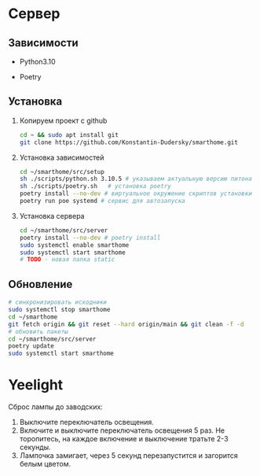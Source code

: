# Сервер 

## Зависимости

- Python3.10

- Poetry


## Установка

1. Копируем проект с github

   ```sh
   cd ~ && sudo apt install git
   git clone https://github.com/Konstantin-Dudersky/smarthome.git
   ```

2. Установка зависимостей
   ```sh
   cd ~/smarthome/src/setup
   sh ./scripts/python.sh 3.10.5 # указываем актуальную версию питона
   sh ./scripts/poetry.sh	# установка poetry
   poetry install --no-dev # виртуальное окружение скриптов установки
   poetry run poe systemd # сервис для автозапуска
   ```

3. Установка сервера
   ```sh
   cd ~/smarthome/src/server
   poetry install --no-dev # poetry install
   sudo systemctl enable smarthome
   sudo systemctl start smarthome
   # TODO - новая папка static
   ```

## Обновление

```sh
# синхронизировать исходники
sudo systemctl stop smarthome
cd ~/smarthome
git fetch origin && git reset --hard origin/main && git clean -f -d
# обновить пакеты
cd ~/smarthome/src/server
poetry update
sudo systemctl start smarthome
```



# Yeelight

Сброс лампы до заводских:

1. Выключите переключатель освещения.
2. Включите и выключите переключатель освещения 5 раз. Не торопитесь, на каждое включение и выключение тратьте 2-3 секунды.
3. Лампочка замигает, через 5 секунд перезапустится и загорится белым цветом.

​    